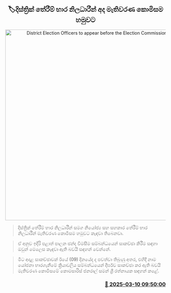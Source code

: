 <p align='center'><b><h2 align='center' title='District Election Officers to appear before the Election Commission today'>🏷දිස්ත්‍රික් තේරීම් භාර නිලධාරීන් අද මැතිවරණ කොමිසම හමුවට</h2></b></p>
<p align='center'><img src='https://helakuru.sgp1.cdn.digitaloceanspaces.com/esana/images/lib/election-archived.jpg' width='600' alt='District Election Officers to appear before the Election Commission today'></p>

> දිස්ත්‍රික් තේරීම් භාර නිලධාරීන් සමග නියෝජ්‍ය සහ සහකාර තේරීම් භාර නිලධාරීන් මැතිවරණ කොමිසම හමුවට කැඳවා තිබෙනවා.

> ඒ අනුව ඉදිරි පළාත් පාලන ඡන්ද විමසීම සම්බන්ධයෙන් සාකච්ඡා කිරීම සඳහා ඔවුන් මෙලෙස කැඳවා ඇති බවයි සඳහන් වෙන්නේ.

> මීට අදාළ සාකච්ඡාවක් ඊයේ (09) දිනයේද ද පවත්වා තිබුණු අතර, එහිදී නාම යෝජනා භාරගැනීමේ ක්‍රියාවලිය සම්බන්ධයෙන් දීර්ඝව සාකච්ඡා කර ඇති බවයි මැතිවරණ කොමිසමේ කොමසාරිස් ජනරාල් සමන් ශ්‍රී රත්නායක සඳහන් කළේ. 



<h3 align='right'><a href='https://www.helakuru.lk/esana/p/108181/'>📅 2025-03-10 09:50:00</a></h3>
